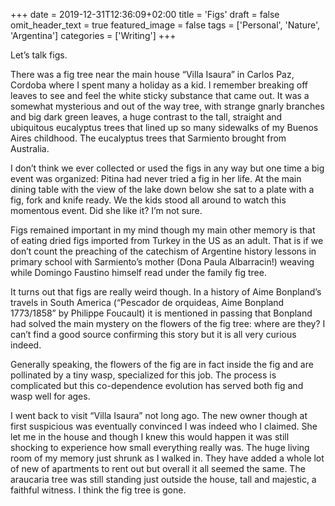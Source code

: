 +++
date = 2019-12-31T12:36:09+02:00
title = 'Figs'
draft = false
omit_header_text = true
featured_image = false
tags = ['Personal', 'Nature', 'Argentina']
categories = ['Writing']
+++

Let’s talk figs.

There was a fig tree near the main house “Villa Isaura” in Carlos Paz,
Cordoba where I spent many a holiday as a kid. I remember breaking off
leaves to see and feel the white sticky substance that came out. It
was a somewhat mysterious and out of the way tree, with strange gnarly
branches and big dark green leaves, a huge contrast to the tall,
straight and ubiquitous eucalyptus trees that lined up so many
sidewalks of my Buenos Aires childhood. The eucalyptus trees that
Sarmiento brought from Australia.

I don’t think we ever collected or used the figs in any way but one
time a big event was organized: Pitina had never tried a fig in her
life. At the main dining table with the view of the lake down below
she sat to a plate with a fig, fork and knife ready. We the kids stood
all around to watch this momentous event. Did she like it? I’m not
sure.

Figs remained important in my mind though my main other memory is that
of eating dried figs imported from Turkey in the US as an adult. That
is if we don’t count the preaching of the catechism of Argentine
history lessons in primary school with Sarmiento’s mother (Dona Paula
Albarracin!) weaving while Domingo Faustino himself read under the
family fig tree.

It turns out that figs are really weird though. In a history of Aime
Bonpland’s travels in South America (“Pescador de orquideas, Aime
Bonpland 1773/1858” by Philippe Foucault) it is mentioned in passing
that Bonpland had solved the main mystery on the flowers of the fig
tree: where are they? I can’t find a good source confirming this story
but it is all very curious indeed.

Generally speaking, the flowers of the fig are in fact inside the fig
and are pollinated by a tiny wasp, specialized for this job. The
process is complicated but this co-dependence evolution has served
both fig and wasp well for ages.

I went back to visit “Villa Isaura” not long ago. The new owner though
at first suspicious was eventually convinced I was indeed who I
claimed. She let me in the house and though I knew this would happen
it was still shocking to experience how small everything really
was. The huge living room of my memory just shrunk as I walked
in. They have added a whole lot of new of apartments to rent out but
overall it all seemed the same. The araucaria tree was still standing
just outside the house, tall and majestic, a faithful witness. I think
the fig tree is gone.
